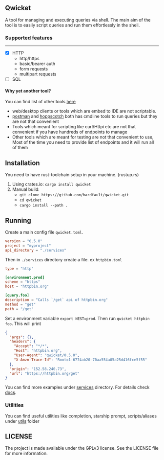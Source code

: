 ## Qwicket

A tool for managing and executing queries via shell. The main aim of the tool is to easily script queries and run them effortlessly in the shell.

### Supported features
---
- [x] HTTP
    - http/https
    - basic/bearer auth
    - form requests
    - multipart requests
- [ ] SQL

#### Why yet another tool?

You can find list of other tools [here]()
- web/desktop clients  or tools which are embed to IDE are not scriptable.
- [postman](https://www.postman.com/) and [hoppscotch](https://hoppscotch.io/) both has cmdline tools to run queries but they are not that convenient
- Tools which meant for scripting like curl/Httpi etc are not that convenient if you have hundreds of endpoints to manage
- Other tools which are meant for testing are not that convenient to use, Most of the time you need to provide list of endpoints and it will run all of them

## Installation

You need to have rust-toolchain setup in your machine. (rustup.rs)
1. Using crates.io:
    `cargo install qwicket`
2. Manual build:
    - `git clone https://github.com/hardfau1t/qwicket.git`
    - `cd qwicket`
    - `cargo install --path .`

## Running

Create a main config file `qwicket.toml`.
```toml
version = "0.5.0"
project = "myproject"
api_directory = "./services"
```
Then in `./services` directory create a file. ex `httpbin.toml`
```toml
type = "http"

[environment.prod]
scheme = "https"
host = "httpbin.org"

[query.foo]
description = "Calls `/get` api of httpbin.org"
method = "get"
path = "/get"
```
Set a environment variable `export NEST=prod`.
Then run `qwicket httpbin foo`. This will print
```json
{
  "args": {},
  "headers": {
    "Accept": "*/*",
    "Host": "httpbin.org",
    "User-Agent": "qwicket/0.5.0",
    "X-Amzn-Trace-Id": "Root=1-6774ab20-70aa554a05a25d416fce5f55"
  },
  "origin": "152.58.240.73",
  "url": "https://httpbin.org/get"
}
```
You can find more examples under [services](./services) directory. For details check [docs](./docs/readme.md).

### Utilities

You can find useful utilities like completion, starship prompt, scripts/aliases under [utils](./utils) folder

## LICENSE

The project is made available under the GPLv3 license. See the LICENSE file for more information.
